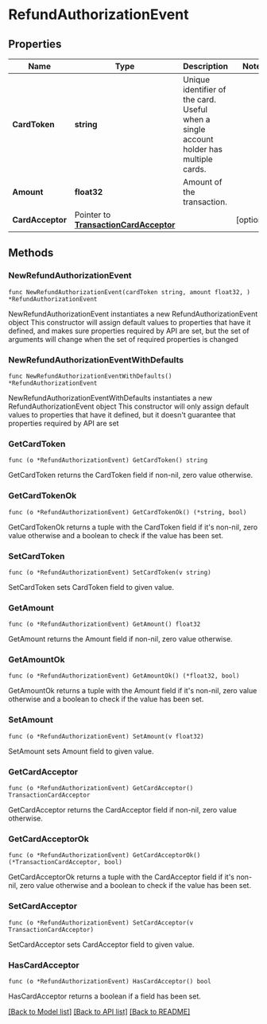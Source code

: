 # RefundAuthorizationEvent

## Properties

Name | Type | Description | Notes
------------ | ------------- | ------------- | -------------
**CardToken** | **string** | Unique identifier of the card. Useful when a single account holder has multiple cards. | 
**Amount** | **float32** | Amount of the transaction. | 
**CardAcceptor** | Pointer to [**TransactionCardAcceptor**](TransactionCardAcceptor.md) |  | [optional] 

## Methods

### NewRefundAuthorizationEvent

`func NewRefundAuthorizationEvent(cardToken string, amount float32, ) *RefundAuthorizationEvent`

NewRefundAuthorizationEvent instantiates a new RefundAuthorizationEvent object
This constructor will assign default values to properties that have it defined,
and makes sure properties required by API are set, but the set of arguments
will change when the set of required properties is changed

### NewRefundAuthorizationEventWithDefaults

`func NewRefundAuthorizationEventWithDefaults() *RefundAuthorizationEvent`

NewRefundAuthorizationEventWithDefaults instantiates a new RefundAuthorizationEvent object
This constructor will only assign default values to properties that have it defined,
but it doesn't guarantee that properties required by API are set

### GetCardToken

`func (o *RefundAuthorizationEvent) GetCardToken() string`

GetCardToken returns the CardToken field if non-nil, zero value otherwise.

### GetCardTokenOk

`func (o *RefundAuthorizationEvent) GetCardTokenOk() (*string, bool)`

GetCardTokenOk returns a tuple with the CardToken field if it's non-nil, zero value otherwise
and a boolean to check if the value has been set.

### SetCardToken

`func (o *RefundAuthorizationEvent) SetCardToken(v string)`

SetCardToken sets CardToken field to given value.


### GetAmount

`func (o *RefundAuthorizationEvent) GetAmount() float32`

GetAmount returns the Amount field if non-nil, zero value otherwise.

### GetAmountOk

`func (o *RefundAuthorizationEvent) GetAmountOk() (*float32, bool)`

GetAmountOk returns a tuple with the Amount field if it's non-nil, zero value otherwise
and a boolean to check if the value has been set.

### SetAmount

`func (o *RefundAuthorizationEvent) SetAmount(v float32)`

SetAmount sets Amount field to given value.


### GetCardAcceptor

`func (o *RefundAuthorizationEvent) GetCardAcceptor() TransactionCardAcceptor`

GetCardAcceptor returns the CardAcceptor field if non-nil, zero value otherwise.

### GetCardAcceptorOk

`func (o *RefundAuthorizationEvent) GetCardAcceptorOk() (*TransactionCardAcceptor, bool)`

GetCardAcceptorOk returns a tuple with the CardAcceptor field if it's non-nil, zero value otherwise
and a boolean to check if the value has been set.

### SetCardAcceptor

`func (o *RefundAuthorizationEvent) SetCardAcceptor(v TransactionCardAcceptor)`

SetCardAcceptor sets CardAcceptor field to given value.

### HasCardAcceptor

`func (o *RefundAuthorizationEvent) HasCardAcceptor() bool`

HasCardAcceptor returns a boolean if a field has been set.


[[Back to Model list]](../README.md#documentation-for-models) [[Back to API list]](../README.md#documentation-for-api-endpoints) [[Back to README]](../README.md)


